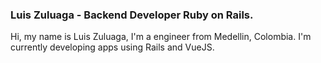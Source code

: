 ### Luis Zuluaga - Backend Developer Ruby on Rails.

Hi, my name is Luis Zuluaga, I'm a engineer from Medellin, Colombia. I'm currently developing apps using Rails and VueJS.

<!--
**LuisZuluaga/LuisZuluaga** is a ✨ _special_ ✨ repository because its `README.md` (this file) appears on your GitHub profile.

Here are some ideas to get you started:

- 🔭 I’m currently working on ...
- 🌱 I’m currently learning ...
- 👯 I’m looking to collaborate on ...
- 🤔 I’m looking for help with ...
- 💬 Ask me about ...
- 📫 How to reach me: ...
- 😄 Pronouns: ...
- ⚡ Fun fact: ...
-->

